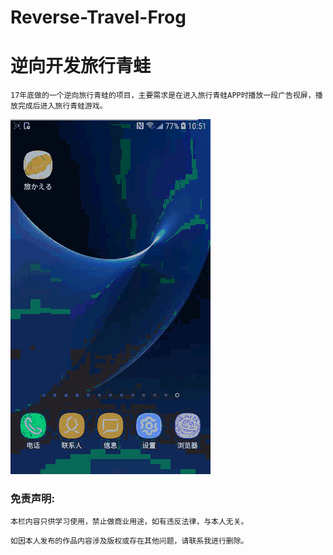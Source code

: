 # Reverse-Travel-Frog
逆向开发旅行青蛙  
====
    17年底做的一个逆向旅行青蛙的项目，主要需求是在进入旅行青蛙APP时播放一段广告视屏，播放完成后进入旅行青蛙游戏。
![image](https://github.com/taa1007/Res/blob/master/GifImage/lxqw.gif) 

### 免责声明:


`本栏内容只供学习使用，禁止做商业用途，如有违反法律，与本人无关。`

`如因本人发布的作品内容涉及版权或存在其他问题，请联系我进行删除。`
